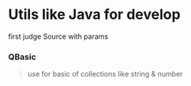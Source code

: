 # Utils like Java for develop

first judge Source with params

### QBasic

> use for basic of collections like string & number
